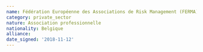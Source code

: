 ```yaml
---
name: Fédération Européenne des Associations de Risk Management (FERMA)
category: private_sector
nature: Association professionnelle 
nationality: Belgique
alliance: 
date_signed: '2018-11-12'
---
```

    